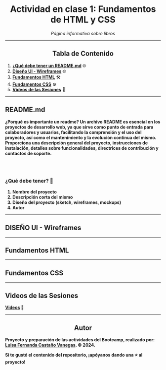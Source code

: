 <!-- Centrar el título -->
<h1 align="center"> Actividad en clase 1: Fundamentos de HTML y CSS</h1>

<!-- Subtítulo -->
<p align="center"><em>Página informativa sobre libros</em></p>

<!-- Separador -->
<hr>

<!-- Tabla de Contenido -->
<h2 align="center">Tabla de Contenido</h2>

1. [**¿Qué debe tener un README.md**](#readmemd) 🌐
2. [**Diseño UI - Wireframes**](#diseño-ui-wireframes) 🌐
3. [**Fundamentos HTML**](#fundamentos-html) 🛠️
4. [**Fundamentos CSS**](#fundamentos-css) ⚙️
5. [**Videos de las Sesiones**](#videos-de-las-sesiones) 🎥

<!-- Separador -->
<hr>

<!-- Contenido de cada sección -->

## README.md
<p><b>¿Porqué es importante un readme?<b> Un archivo README es esencial en los proyectos de desarrollo web, ya que sirve como punto de entrada para colaboradores y usuarios, facilitando la comprensión y el uso del proyecto, así como el mantenimiento y la evolución continua del mismo. Proporciona una descripción general del proyecto, instrucciones de instalación, detalles sobre funcionalidades, directrices de contribución y contactos de soporte.</p>
<br>
<br>

### ¿Qué debe tener? 📖

1. **Nombre del proyecto**
2. **Descripción corta del mismo**
3. **Diseño del proyecto (sketch, wireframes, mockups)**
3. **Autor**

<hr>

## DISEÑO UI - Wireframes

<hr>

## Fundamentos HTML

<hr>

## Fundamentos CSS

<hr>

## Videos de las Sesiones

  <p><a href="https://www.youtube.com/playlist?list=PLpD_vYWjZt11y0RdptTt9JkIafhOc-evL" target="_blank">Videos</a> 🎥</p>

<!-- Separador -->
<hr>

<!-- Subtítulo de Autor -->
<h2 align="center">Autor</h2>

Proyecto y preparación de las actividades del Bootcamp, realizado por: 
[Luisa Fernanda Castaño Vanegas](https://www.linkedin.com/in/luisacastanovanegas/). © 2024.
<br>

<!-- Mensaje de Estrellita -->
<p>Si te gustó el contenido del repositorio, ¡apóyanos dando una ⭐ al proyecto!</p>